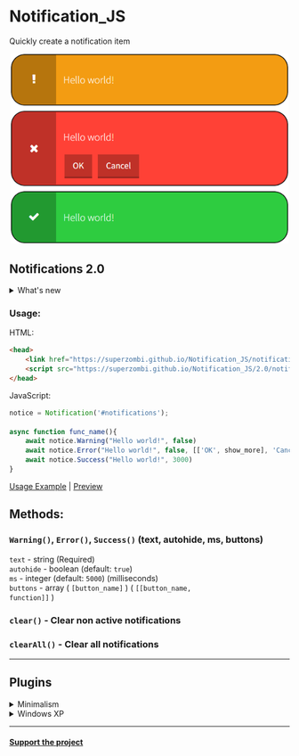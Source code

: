 # Notification_JS
Quickly create a notification item

<p align="center">
  <img src="imgs/main_img.png" width="500px">
</p>

## Notifications 2.0

<details>
	<summary>What's new</summary>
	
* Get rid of jQuery
* Rewritten architecture for OOP
* Reduced file size and increased work speed
	
</details>

### Usage:

HTML:
```html
<head>
    <link href="https://superzombi.github.io/Notification_JS/notifications.css" rel="stylesheet">
    <script src="https://superzombi.github.io/Notification_JS/2.0/notifications.js"></script>
</head>
```

JavaScript:
```javascript
notice = Notification('#notifications');
  
async function func_name(){
    await notice.Warning("Hello world!", false)
    await notice.Error("Hello world!", false, [['OK', show_more], 'Cancel'])
    await notice.Success("Hello world!", 3000)
}
```
<a href="/2.0/example.html">Usage Example</a> | 
<a href="https://superzombi.github.io/Notification_JS/2.0/example.html">Preview</a>
## Methods:

### ```Warning()```, ```Error()```, ```Success()``` (text, autohide, ms, buttons)
  <code>text</code> - string (Required) </br>
  <code>autohide</code> - boolean (default: <code>true</code>) </br>
  <code>ms</code> - integer (default: <code>5000</code>) (milliseconds) </br>
  <code>buttons</code> - array ( <code>[button_name]</code> )   ( <code>[[button_name, function]]</code> )
  
### ```clear()``` - Clear non active notifications

### ```clearAll()``` - Clear all notifications
  
  
<hr>

## Plugins

<details>
	<summary>Minimalism</summary>
	
```html
<link href="https://superzombi.github.io/Notification_JS/plugins/minimalism.css" rel="stylesheet">
```
	
<p align="center">
  <img src="imgs/minimalism_light.png" width="400px">
  <img src="imgs/minimalism_dark.png" width="400px">
  <br>
  <a href="/plugins/example_minimalism.html">Example</a> | 
  <a href="https://superzombi.github.io/Notification_JS/plugins/example_minimalism.html">Preview</a>
</p>

</details>

<details>
	<summary>Windows XP</summary>
	
```html
<link href="https://superzombi.github.io/Notification_JS/plugins/windows.css" rel="stylesheet">
```
	
<p align="center">
  <img src="imgs/windows.png" width="400px">
  <br>
  <a href="/plugins/example_windows.html">Example</a> | 
  <a href="https://superzombi.github.io/Notification_JS/plugins/example_windows.html">Preview</a>
</p>

</details>

<hr>

#### <a href="https://www.donationalerts.com/r/super_zombi">Support the project</a>
